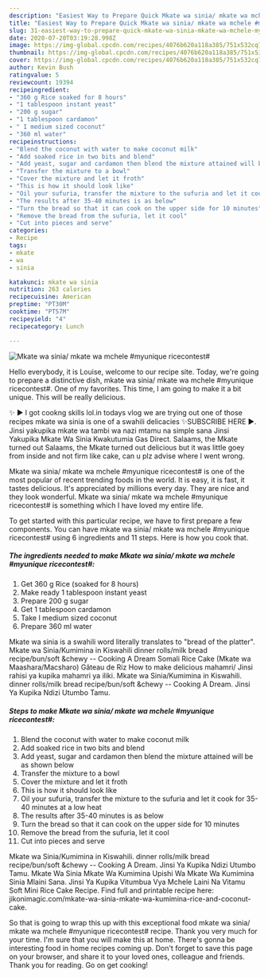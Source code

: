 ```yaml
---
description: "Easiest Way to Prepare Quick Mkate wa sinia/ mkate wa mchele #myunique ricecontest#"
title: "Easiest Way to Prepare Quick Mkate wa sinia/ mkate wa mchele #myunique ricecontest#"
slug: 31-easiest-way-to-prepare-quick-mkate-wa-sinia-mkate-wa-mchele-myunique-ricecontest
date: 2020-07-20T03:19:28.998Z
image: https://img-global.cpcdn.com/recipes/4076b620a118a385/751x532cq70/mkate-wa-sinia-mkate-wa-mchele-myunique-ricecontest-recipe-main-photo.jpg
thumbnail: https://img-global.cpcdn.com/recipes/4076b620a118a385/751x532cq70/mkate-wa-sinia-mkate-wa-mchele-myunique-ricecontest-recipe-main-photo.jpg
cover: https://img-global.cpcdn.com/recipes/4076b620a118a385/751x532cq70/mkate-wa-sinia-mkate-wa-mchele-myunique-ricecontest-recipe-main-photo.jpg
author: Kevin Bush
ratingvalue: 5
reviewcount: 19394
recipeingredient:
- "360 g Rice soaked for 8 hours"
- "1 tablespoon instant yeast"
- "200 g sugar"
- "1 tablespoon cardamon"
- " I medium sized coconut"
- "360 ml water"
recipeinstructions:
- "Blend the coconut with water to make coconut milk"
- "Add soaked rice in two bits and blend"
- "Add yeast, sugar and cardamon then blend the mixture attained will be as shown below"
- "Transfer the mixture to a bowl"
- "Cover the mixture and let it froth"
- "This is how it should look like"
- "Oil your sufuria, transfer the mixture to the sufuria and let it cook for 35-40 minutes at a low heat"
- "The results after 35-40 minutes is as below"
- "Turn the bread so that it can cook on the upper side for 10 minutes"
- "Remove the bread from the sufuria, let it cool"
- "Cut into pieces and serve"
categories:
- Recipe
tags:
- mkate
- wa
- sinia

katakunci: mkate wa sinia 
nutrition: 263 calories
recipecuisine: American
preptime: "PT30M"
cooktime: "PT57M"
recipeyield: "4"
recipecategory: Lunch

---
```



![Mkate wa sinia/ mkate wa mchele #myunique ricecontest#](https://img-global.cpcdn.com/recipes/4076b620a118a385/751x532cq70/mkate-wa-sinia-mkate-wa-mchele-myunique-ricecontest-recipe-main-photo.jpg)

Hello everybody, it is Louise, welcome to our recipe site. Today, we're going to prepare a distinctive dish, mkate wa sinia/ mkate wa mchele #myunique ricecontest#. One of my favorites. This time, I am going to make it a bit unique. This will be really delicious.

✨ ▶ I got cookng skills lol.in todays vlog we are trying out one of those recipes mkate wa sinia is one of a swahili delicacies ✨SUBSCRIBE HERE ▶. Jinsi yakupika mkate wa tambi wa nazi mtamu na simple sana Jinsi Yakupika Mkate Wa Sinia Kwakutumia Gas Direct. Salaams, the Mkate turned out Salaams, the Mkate turned out delicious but it was little goey from inside and not firm like cake, can u plz advise where I went wrong.

Mkate wa sinia/ mkate wa mchele #myunique ricecontest# is one of the most popular of recent trending foods in the world. It is easy, it is fast, it tastes delicious. It's appreciated by millions every day. They are nice and they look wonderful. Mkate wa sinia/ mkate wa mchele #myunique ricecontest# is something which I have loved my entire life.


To get started with this particular recipe, we have to first prepare a few components. You can have mkate wa sinia/ mkate wa mchele #myunique ricecontest# using 6 ingredients and 11 steps. Here is how you cook that.

<!--inarticleads1-->

##### The ingredients needed to make Mkate wa sinia/ mkate wa mchele #myunique ricecontest#:

1. Get 360 g Rice (soaked for 8 hours)
1. Make ready 1 tablespoon instant yeast
1. Prepare 200 g sugar
1. Get 1 tablespoon cardamon
1. Take  I medium sized coconut
1. Prepare 360 ml water


Mkate wa sinia is a swahili word literally translates to &#34;bread of the platter&#34;. Mkate wa Sinia/Kumimina in Kiswahili dinner rolls/milk bread recipe/bun/soft &amp;chewy -- Cooking A Dream Somali Rice Cake (Mkate wa Maashara/Macsharo) Gâteau de Riz How to make delicious mahamri/ Jinsi rahisi ya kupika mahamri ya iliki. Mkate wa Sinia/Kumimina in Kiswahili. dinner rolls/milk bread recipe/bun/soft &amp;chewy -- Cooking A Dream. Jinsi Ya Kupika Ndizi Utumbo Tamu. 

<!--inarticleads2-->

##### Steps to make Mkate wa sinia/ mkate wa mchele #myunique ricecontest#:

1. Blend the coconut with water to make coconut milk
1. Add soaked rice in two bits and blend
1. Add yeast, sugar and cardamon then blend the mixture attained will be as shown below
1. Transfer the mixture to a bowl
1. Cover the mixture and let it froth
1. This is how it should look like
1. Oil your sufuria, transfer the mixture to the sufuria and let it cook for 35-40 minutes at a low heat
1. The results after 35-40 minutes is as below
1. Turn the bread so that it can cook on the upper side for 10 minutes
1. Remove the bread from the sufuria, let it cool
1. Cut into pieces and serve


Mkate wa Sinia/Kumimina in Kiswahili. dinner rolls/milk bread recipe/bun/soft &amp;chewy -- Cooking A Dream. Jinsi Ya Kupika Ndizi Utumbo Tamu. Mkate Wa Sinia Mkate Wa Kumimina Upishi Wa Mkate Wa Kumimina Sinia Mlaini Sana. Jinsi Ya Kupika Vitumbua Vya Mchele Laini Na Vitamu Soft Mini Rice Cake Recipe. Find full and printable recipe here: jikonimagic.com/mkate-wa-sinia-mkate-wa-kumimina-rice-and-coconut-cake. 

So that is going to wrap this up with this exceptional food mkate wa sinia/ mkate wa mchele #myunique ricecontest# recipe. Thank you very much for your time. I'm sure that you will make this at home. There's gonna be interesting food in home recipes coming up. Don't forget to save this page on your browser, and share it to your loved ones, colleague and friends. Thank you for reading. Go on get cooking!
